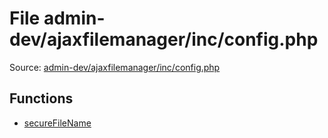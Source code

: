 File admin-dev/ajaxfilemanager/inc/config.php
=========

Source: [admin-dev/ajaxfilemanager/inc/config.php](https://github.com/PrestaShop/PrestaShop/blob/1.5.0.17/admin-dev/ajaxfilemanager/inc/config.php)



Functions
---------

* [secureFileName](function.secureFileName.md)

